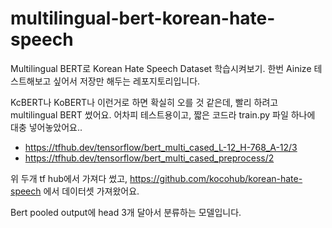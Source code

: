 # multilingual-bert-korean-hate-speech

Multilingual BERT로 Korean Hate Speech Dataset 학습시켜보기. 한번 Ainize 테스트해보고 싶어서 저장만 해두는 레포지토리입니다.

KcBERT나 KoBERT나 이런거로 하면 확실히 오를 것 같은데, 빨리 하려고 multilingual BERT 썼어요. 어차피 테스트용이고, 짧은 코드라 train.py 파일 하나에 대충 넣어놓았어요..

* https://tfhub.dev/tensorflow/bert_multi_cased_L-12_H-768_A-12/3
* https://tfhub.dev/tensorflow/bert_multi_cased_preprocess/2

위 두개 tf hub에서 가져다 썼고, https://github.com/kocohub/korean-hate-speech 에서 데이터셋 가져왔어요.

Bert pooled output에 head 3개 달아서 분류하는 모델입니다.
